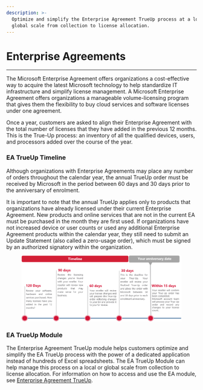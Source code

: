 ```yaml
---
description: >-
  Optimize and simplify the Enterprise Agreement TrueUp process at a local or
  global scale from collection to license allocation.
---
```


# Enterprise Agreements

***

The Microsoft Enterprise Agreement offers organizations a cost-effective way to acquire the latest Microsoft technology to help standardize IT infrastructure and simplify license management. A Microsoft Enterprise Agreement offers organizations a manageable volume-licensing program that gives them the flexibility to buy cloud services and software licenses under one agreement.

Once a year, customers are asked to align their Enterprise Agreement with the total number of licenses that they have added in the previous 12 months. This is the True-Up process: an inventory of all the qualified devices, users, and processors added over the course of the year.

### **EA TrueUp Timeline**

Although organizations with Enterprise Agreements may place any number of orders throughout the calendar year, the annual TrueUp order must be received by Microsoft in the period between 60 days and 30 days prior to the anniversary of enrolment.

It is important to note that the annual TrueUp applies only to products that organizations have already licensed under their current Enterprise Agreement. New products and online services that are not in the current EA must be purchased in the month they are first used. If organizations have not increased device or user counts or used any additional Enterprise Agreement products within the calendar year, they still need to submit an Update Statement (also called a zero-usage order), which must be signed by an authorized signatory within the organization.

<figure><img src="../../.gitbook/assets/image (255).png" alt=""><figcaption></figcaption></figure>

### EA TrueUp Module <a href="#pyracloud-ea-trueup-module" id="pyracloud-ea-trueup-module"></a>

The Enterprise Agreement TrueUp module helps customers optimize and simplify the EA TrueUp process with the power of a dedicated application instead of hundreds of Excel spreadsheets. The EA TrueUp Module can help manage this process on a local or global scale from collection to license allocation. For information on how to access and use the EA module, see [Enterprise Agreement TrueUp](enterprise-agreement-trueup.md).
